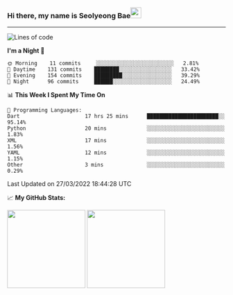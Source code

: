 ### Hi there, my name is Seolyeong Bae<img src="https://user-images.githubusercontent.com/80435616/151690320-5f13ba50-5d87-43d4-b254-939addcd0bdb.gif" width="25px">

---


<!--START_SECTION:waka-->
![Lines of code](https://img.shields.io/badge/From%20Hello%20World%20I%27ve%20Written-66%20Thousand%20lines%20of%20code-blue)

**I'm a Night 🦉** 

```text
🌞 Morning    11 commits     ░░░░░░░░░░░░░░░░░░░░░░░░░   2.81% 
🌆 Daytime    131 commits    ████████░░░░░░░░░░░░░░░░░   33.42% 
🌃 Evening    154 commits    █████████░░░░░░░░░░░░░░░░   39.29% 
🌙 Night      96 commits     ██████░░░░░░░░░░░░░░░░░░░   24.49%

```


📊 **This Week I Spent My Time On** 

```text
💬 Programming Languages: 
Dart                     17 hrs 25 mins      ███████████████████████░░   95.14% 
Python                   20 mins             ░░░░░░░░░░░░░░░░░░░░░░░░░   1.83% 
XML                      17 mins             ░░░░░░░░░░░░░░░░░░░░░░░░░   1.56% 
YAML                     12 mins             ░░░░░░░░░░░░░░░░░░░░░░░░░   1.15% 
Other                    3 mins              ░░░░░░░░░░░░░░░░░░░░░░░░░   0.29%

```


 Last Updated on 27/03/2022 18:44:28 UTC
<!--END_SECTION:waka-->


📈 **My GitHub Stats:**

<p>
  <img height="180em" src="https://github-readme-stats.vercel.app/api?username=pell13&show_icons=true&hide_border=true&&count_private=true&include_all_commits=true" />
  <img height="180em" src="https://github-readme-stats.vercel.app/api/top-langs/?username=pell13&exclude_repo=KNN-Image-Classification&show_icons=true&hide_border=true&layout=compact&langs_count=8"/>
</p>
